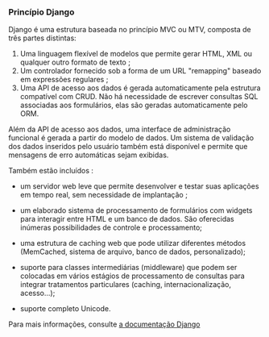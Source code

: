 ### Princípio Django

Django é uma estrutura baseada no princípio MVC ou MTV, composta de três partes distintas:

1. Uma linguagem flexível de modelos que permite gerar HTML, XML ou qualquer outro formato de texto ;
2. Um controlador fornecido sob a forma de um URL "remapping" baseado em expressões regulares ;
3. Uma API de acesso aos dados é gerada automaticamente pela estrutura compatível com CRUD. Não há necessidade de escrever consultas SQL associadas aos formulários, elas são geradas automaticamente pelo ORM.

Além da API de acesso aos dados, uma interface de administração funcional é gerada a partir do modelo de dados. Um sistema de validação dos dados inseridos pelo usuário também está disponível e permite que mensagens de erro automáticas sejam exibidas.

Também estão incluídos :

* um servidor web leve que permite desenvolver e testar suas aplicações em tempo real, sem necessidade de implantação ;

* um elaborado sistema de processamento de formulários com widgets para interagir entre HTML e um banco de dados. São oferecidas inúmeras possibilidades de controle e processamento;

* uma estrutura de caching web que pode utilizar diferentes métodos (MemCached, sistema de arquivo, banco de dados, personalizado);

* suporte para classes intermediárias (middleware) que podem ser colocadas em vários estágios de processamento de consultas para integrar tratamentos particulares (caching, internacionalização, acesso...);

* suporte completo Unicode.

Para mais informações, consulte [a documentação Django](https://docs.djangoproject.com/en/3.0/)
